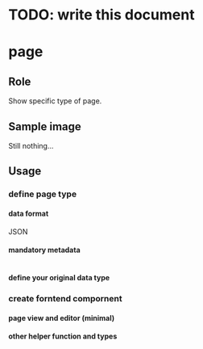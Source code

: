 # TODO: write this document

# page
## Role
 Show specific type of page.

## Sample image
 Still nothing...

## Usage
### define page type
#### data format
JSON
#### mandatory metadata 
```json
```
#### define your original data type

### create forntend compornent
#### page view and editor (minimal)

#### other helper function and types




